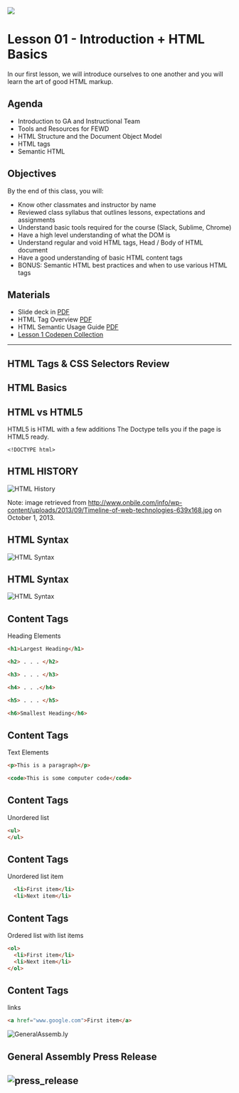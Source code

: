 ![](https://i.imgur.com/SLsJ4Er.png)

# Lesson 01 - Introduction + HTML Basics

In our first lesson, we will introduce ourselves to one another and you will learn the art of good HTML markup.

## Agenda

*	Introduction to GA and Instructional Team
* Tools and Resources for FEWD
* HTML Structure and the Document Object Model
* HTML tags
* Semantic HTML

## Objectives

By the end of this class, you will:

* Know other classmates and instructor by name
* Reviewed class syllabus that outlines lessons, expectations and assignments
* Understand basic tools required for the course (Slack, Sublime, Chrome)
* Have a high level understanding of what the DOM is
* Understand regular and void HTML tags, Head / Body of HTML document
* Have a good understanding of basic HTML content tags
* BONUS: Semantic HTML best practices and when to use various HTML tags

## Materials

* Slide deck in [PDF](GA-FEWD-intro-and-html.pdf)
* HTML Tag Overview [PDF](html-tags.pdf)
* HTML Semantic Usage Guide [PDF](h5d-sectioning-flowchart.pdf)
* [Lesson 1 Codepen Collection](http://codepen.io/collection/neYzOR/)


---



## HTML Tags & CSS Selectors Review



## HTML Basics




## HTML vs HTML5

HTML5 is HTML with a few additions
The Doctype tells you if the page is HTML5 ready.


```<!DOCTYPE html>```


## HTML HISTORY

![HTML History](https://i.imgur.com/O04bC2S.png)

Note:
image retrieved from http://www.onbile.com/info/wp-content/uploads/2013/09/Timeline-of-web-technologies-639x168.jpg on October 1, 2013.




## HTML Syntax

![HTML Syntax](https://i.imgur.com/6JPFcxS.png)



## HTML Syntax

![HTML Syntax](https://i.imgur.com/kv4zCkp.png)



## Content Tags

Heading Elements

```html
<h1>Largest Heading</h1>
```

```html
<h2> . . . </h2>
```

```html
<h3> . . . </h3>
```

```html
<h4> . . .</h4>
```

```html
<h5> . . . </h5>
```

```html
<h6>Smallest Heading</h6>
```



## Content Tags

Text Elements

```html
<p>This is a paragraph</p>
```

```html
<code>This is some computer code</code>
```



## Content Tags

Unordered list

```html
<ul>
</ul>
```



## Content Tags

Unordered list item

```html
  <li>First item</li>
  <li>Next item</li>
```

## Content Tags

Ordered list with list items

```html
<ol>
  <li>First item</li>
  <li>Next item</li>
</ol>
```


## Content Tags

links

 ```html
 <a href="www.google.com">First item</a>
 ```
 


![GeneralAssemb.ly](https://i.imgur.com/CYbuwG6.png)

## General Assembly Press Release

![press_release](https://i.imgur.com/dOQcK15.png)
---